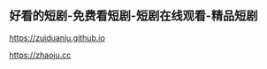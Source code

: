 ## 好看的短剧-免费看短剧-短剧在线观看-精品短剧

<https://zuiduanju.github.io>

<https://zhaoju.cc>

<!--
**zuiduanju/zuiduanju** is a ✨ _special_ ✨ repository because its `README.md` (this file) appears on your GitHub profile.

Here are some ideas to get you started:

- 🔭 I’m currently working on ...
- 🌱 I’m currently learning ...
- 👯 I’m looking to collaborate on ...
- 🤔 I’m looking for help with ...
- 💬 Ask me about ...
- 📫 How to reach me: ...
- 😄 Pronouns: ...
- ⚡ Fun fact: ...
-->
